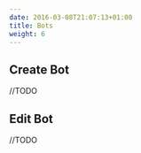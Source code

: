 ```yaml
---
date: 2016-03-08T21:07:13+01:00
title: Bots
weight: 6
---
```


## Create Bot
//TODO

## Edit Bot
//TODO
